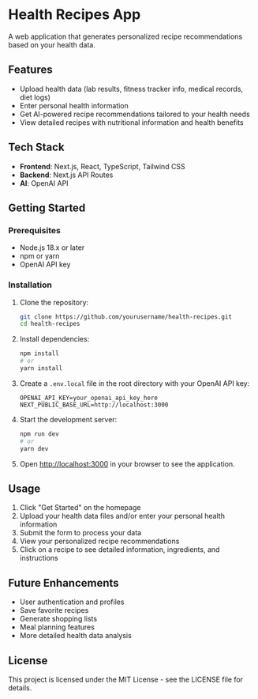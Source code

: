 # Health Recipes App

A web application that generates personalized recipe recommendations based on your health data.

## Features

- Upload health data (lab results, fitness tracker info, medical records, diet logs)
- Enter personal health information
- Get AI-powered recipe recommendations tailored to your health needs
- View detailed recipes with nutritional information and health benefits

## Tech Stack

- **Frontend**: Next.js, React, TypeScript, Tailwind CSS
- **Backend**: Next.js API Routes
- **AI**: OpenAI API

## Getting Started

### Prerequisites

- Node.js 18.x or later
- npm or yarn
- OpenAI API key

### Installation

1. Clone the repository:
   ```bash
   git clone https://github.com/yourusername/health-recipes.git
   cd health-recipes
   ```

2. Install dependencies:
   ```bash
   npm install
   # or
   yarn install
   ```

3. Create a `.env.local` file in the root directory with your OpenAI API key:
   ```
   OPENAI_API_KEY=your_openai_api_key_here
   NEXT_PUBLIC_BASE_URL=http://localhost:3000
   ```

4. Start the development server:
   ```bash
   npm run dev
   # or
   yarn dev
   ```

5. Open [http://localhost:3000](http://localhost:3000) in your browser to see the application.

## Usage

1. Click "Get Started" on the homepage
2. Upload your health data files and/or enter your personal health information
3. Submit the form to process your data
4. View your personalized recipe recommendations
5. Click on a recipe to see detailed information, ingredients, and instructions

## Future Enhancements

- User authentication and profiles
- Save favorite recipes
- Generate shopping lists
- Meal planning features
- More detailed health data analysis

## License

This project is licensed under the MIT License - see the LICENSE file for details.
